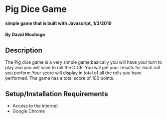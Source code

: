 # Pig Dice Game
#### simple game that is built with Javascript, 1/3/2019
#### By David Mochoge
## Description
The Pig dice game is a very simple game,basically you will have your turn to play and you will have to roll the DICE. You will get your results for each roll you perform.Your score will display in total of all the rolls you have performed. The game has a total score of 100 points.
## Setup/Installation Requirements
* Access to the internet
* Google Chrome
